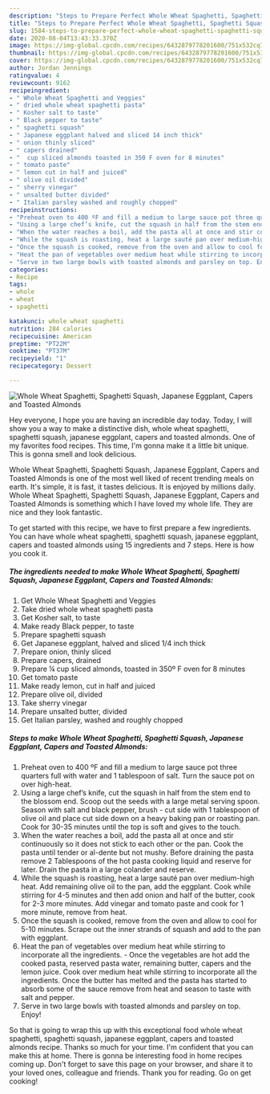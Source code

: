 ```yaml
---
description: "Steps to Prepare Perfect Whole Wheat Spaghetti, Spaghetti Squash, Japanese Eggplant, Capers and Toasted Almonds"
title: "Steps to Prepare Perfect Whole Wheat Spaghetti, Spaghetti Squash, Japanese Eggplant, Capers and Toasted Almonds"
slug: 1584-steps-to-prepare-perfect-whole-wheat-spaghetti-spaghetti-squash-japanese-eggplant-capers-and-toasted-almonds
date: 2020-08-04T13:43:33.370Z
image: https://img-global.cpcdn.com/recipes/6432879778201600/751x532cq70/whole-wheat-spaghetti-spaghetti-squash-japanese-eggplant-capers-and-toasted-almonds-recipe-main-photo.jpg
thumbnail: https://img-global.cpcdn.com/recipes/6432879778201600/751x532cq70/whole-wheat-spaghetti-spaghetti-squash-japanese-eggplant-capers-and-toasted-almonds-recipe-main-photo.jpg
cover: https://img-global.cpcdn.com/recipes/6432879778201600/751x532cq70/whole-wheat-spaghetti-spaghetti-squash-japanese-eggplant-capers-and-toasted-almonds-recipe-main-photo.jpg
author: Jordan Jennings
ratingvalue: 4
reviewcount: 9162
recipeingredient:
- " Whole Wheat Spaghetti and Veggies"
- " dried whole wheat spaghetti pasta"
- " Kosher salt to taste"
- " Black pepper to taste"
- " spaghetti squash"
- " Japanese eggplant halved and sliced 14 inch thick"
- " onion thinly sliced"
- " capers drained"
- "  cup sliced almonds toasted in 350 F oven for 8 minutes"
- " tomato paste"
- " lemon cut in half and juiced"
- " olive oil divided"
- " sherry vinegar"
- " unsalted butter divided"
- " Italian parsley washed and roughly chopped"
recipeinstructions:
- "Preheat oven to 400 ºF and fill a medium to large sauce pot three quarters full with water and 1 tablespoon of salt. Turn the sauce pot on over high-heat."
- "Using a large chef’s knife, cut the squash in half from the stem end to the blossom end. Scoop out the seeds with a large metal serving spoon. Season with salt and black pepper, brush cut side with 1 tablespoon of olive oil and place cut side down on a heavy baking pan or roasting pan. Cook for 30-35 minutes until the top is soft and gives to the touch."
- "When the water reaches a boil, add the pasta all at once and stir continuously so it does not stick to each other or the pan. Cook the pasta until tender or al-dente but not mushy. Before draining the pasta remove 2 Tablespoons of the hot pasta cooking liquid and reserve for later. Drain the pasta in a large colander and reserve."
- "While the squash is roasting, heat a large sauté pan over medium-high heat. Add remaining olive oil to the pan, add the eggplant. Cook while stirring for 4-5 minutes and then add onion and half of the butter, cook for 2-3 more minutes. Add vinegar and tomato paste and cook for 1 more minute, remove from heat."
- "Once the squash is cooked, remove from the oven and allow to cool for 5-10 minutes. Scrape out the inner strands of squash and add to the pan with eggplant."
- "Heat the pan of vegetables over medium heat while stirring to incorporate all the ingredients. Once the vegetables are hot add the cooked pasta, reserved pasta water, remaining butter, capers and the lemon juice. Cook over medium heat while stirring to incorporate all the ingredients. Once the butter has melted and the pasta has started to absorb some of the sauce remove from heat and season to taste with salt and pepper."
- "Serve in two large bowls with toasted almonds and parsley on top. Enjoy!"
categories:
- Recipe
tags:
- whole
- wheat
- spaghetti

katakunci: whole wheat spaghetti 
nutrition: 284 calories
recipecuisine: American
preptime: "PT22M"
cooktime: "PT37M"
recipeyield: "1"
recipecategory: Dessert

---
```



![Whole Wheat Spaghetti, Spaghetti Squash, Japanese Eggplant, Capers and Toasted Almonds](https://img-global.cpcdn.com/recipes/6432879778201600/751x532cq70/whole-wheat-spaghetti-spaghetti-squash-japanese-eggplant-capers-and-toasted-almonds-recipe-main-photo.jpg)

Hey everyone, I hope you are having an incredible day today. Today, I will show you a way to make a distinctive dish, whole wheat spaghetti, spaghetti squash, japanese eggplant, capers and toasted almonds. One of my favorites food recipes. This time, I'm gonna make it a little bit unique. This is gonna smell and look delicious.

Whole Wheat Spaghetti, Spaghetti Squash, Japanese Eggplant, Capers and Toasted Almonds is one of the most well liked of recent trending meals on earth. It's simple, it is fast, it tastes delicious. It is enjoyed by millions daily. Whole Wheat Spaghetti, Spaghetti Squash, Japanese Eggplant, Capers and Toasted Almonds is something which I have loved my whole life. They are nice and they look fantastic.




To get started with this recipe, we have to first prepare a few ingredients. You can have whole wheat spaghetti, spaghetti squash, japanese eggplant, capers and toasted almonds using 15 ingredients and 7 steps. Here is how you cook it.

<!--inarticleads1-->

##### The ingredients needed to make Whole Wheat Spaghetti, Spaghetti Squash, Japanese Eggplant, Capers and Toasted Almonds:

1. Get  Whole Wheat Spaghetti and Veggies
1. Take  dried whole wheat spaghetti pasta
1. Get  Kosher salt, to taste
1. Make ready  Black pepper, to taste
1. Prepare  spaghetti squash
1. Get  Japanese eggplant, halved and sliced 1/4 inch thick
1. Prepare  onion, thinly sliced
1. Prepare  capers, drained
1. Prepare  ¼ cup sliced almonds, toasted in 350º F oven for 8 minutes
1. Get  tomato paste
1. Make ready  lemon, cut in half and juiced
1. Prepare  olive oil, divided
1. Take  sherry vinegar
1. Prepare  unsalted butter, divided
1. Get  Italian parsley, washed and roughly chopped




<!--inarticleads2-->

##### Steps to make Whole Wheat Spaghetti, Spaghetti Squash, Japanese Eggplant, Capers and Toasted Almonds:

1. Preheat oven to 400 ºF and fill a medium to large sauce pot three quarters full with water and 1 tablespoon of salt. Turn the sauce pot on over high-heat.
1. Using a large chef’s knife, cut the squash in half from the stem end to the blossom end. Scoop out the seeds with a large metal serving spoon. Season with salt and black pepper, brush - cut side with 1 tablespoon of olive oil and place cut side down on a heavy baking pan or roasting pan. Cook for 30-35 minutes until the top is soft and gives to the touch.
1. When the water reaches a boil, add the pasta all at once and stir continuously so it does not stick to each other or the pan. Cook the pasta until tender or al-dente but not mushy. Before draining the pasta remove 2 Tablespoons of the hot pasta cooking liquid and reserve for later. Drain the pasta in a large colander and reserve.
1. While the squash is roasting, heat a large sauté pan over medium-high heat. Add remaining olive oil to the pan, add the eggplant. Cook while stirring for 4-5 minutes and then add onion and half of the butter, cook for 2-3 more minutes. Add vinegar and tomato paste and cook for 1 more minute, remove from heat.
1. Once the squash is cooked, remove from the oven and allow to cool for 5-10 minutes. Scrape out the inner strands of squash and add to the pan with eggplant.
1. Heat the pan of vegetables over medium heat while stirring to incorporate all the ingredients. - Once the vegetables are hot add the cooked pasta, reserved pasta water, remaining butter, capers and the lemon juice. Cook over medium heat while stirring to incorporate all the ingredients. Once the butter has melted and the pasta has started to absorb some of the sauce remove from heat and season to taste with salt and pepper.
1. Serve in two large bowls with toasted almonds and parsley on top. Enjoy!




So that is going to wrap this up with this exceptional food whole wheat spaghetti, spaghetti squash, japanese eggplant, capers and toasted almonds recipe. Thanks so much for your time. I'm confident that you can make this at home. There is gonna be interesting food in home recipes coming up. Don't forget to save this page on your browser, and share it to your loved ones, colleague and friends. Thank you for reading. Go on get cooking!
